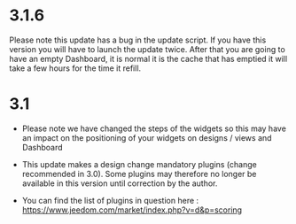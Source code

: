 3.1.6 
=====

Please note this update has a bug in the update script.
If you have this version you will have to launch the update twice.
After that you are going to have an empty Dashboard, it is normal it is the
cache that has emptied it will take a few hours for the time it
refill.

3.1 
===

-   Please note we have changed the steps of the widgets so this may have
    an impact on the positioning of your widgets on designs / views and
    Dashboard

-   This update makes a design change mandatory
    plugins (change recommended in 3.0). Some plugins
    may therefore no longer be available in this version until
    correction by the author.

-   You can find the list of plugins in question here :
    <https://www.jeedom.com/market/index.php?v=d&p=scoring>


